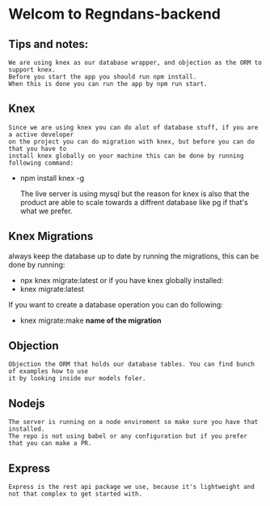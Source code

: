 # Welcom to Regndans-backend
## Tips and notes:
    We are using knex as our database wrapper, and objection as the ORM to support knex.
    Before you start the app you should run npm install.
    When this is done you can run the app by npm run start.
    
  ## Knex
    Since we are using knex you can do alot of database stuff, if you are a active developer
    on the project you can do migration with knex, but before you can do that you have to 
    install knex globally on your machine this can be done by running following command:

  * npm install knex -g
  
    The live server is using mysql but the reason for knex is also that the product are able to scale towards a diffrent database like pg if that's what we prefer.

  ## Knex Migrations
  always keep the database up to date by running the migrations, this can be done by running:
  * npx knex migrate:latest 
  or if you have knex globally installed: 
  * knex migrate:latest
  
  If you want to create a database operation you can do following:
  * knex migrate:make **name of the migration**
  ## Objection
    Objection the ORM that holds our database tables. You can find bunch of examples how to use
    it by looking inside our models foler.

  ## Nodejs 
    The server is running on a node enviroment so make sure you have that installed.
    The repo is not using babel or any configuration but if you prefer that you can make a PR.
  
  ## Express
    Express is the rest api package we use, because it's lightweight and not that complex to get started with.


